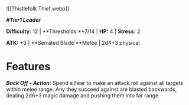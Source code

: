 ![[Thistlefolk Thief.webp]]

***#Tier1 Leader***

**Difficulty:** 12 | **Thresholds:**7/14 | **HP:** 4 | **Stress:** 2

**ATK:** +3 | **Serrated Blade:**Melee | 2d4+3 physical

# Features

***Back Off - Action:*** Spend a Fear to make an attack roll against all targets within melee range. Any they succeed against are blasted backwards, dealing 2d6+3 magic damage and pushing them into far range.
